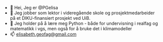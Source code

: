 - 👋 Hei, Jeg er @PGelisa
- 👀 Jeg jobber som lektor i videregående skole og prosjektmedarbeider på et DIKU-finansiert prosjekt ved UiB.
- 🌱 Jeg holder på å lære meg Python - både for undervisning i realfag og matematikk i vgs, men også for å bruke det i klimamodeller
- 📫 elisabeth.geofag@gmail.com

<!---
PGelisa/PGelisa is a ✨ special ✨ repository because its `README.md` (this file) appears on your GitHub profile.
You can click the Preview link to take a look at your changes.
--->
